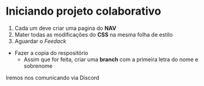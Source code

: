 # Iniciando projeto colaborativo

1. Cada um deve criar uma pagina do **NAV**
2. Mater todas as modificações do **CSS** na mesma folha de estilo
3. Aguardar o _Feedack_

- Fazer a copia do respositório
  - Assim que for feita, criar uma **branch** com a primeira letra do nome e sobrenome

Iremos nos comunicando via Discord
